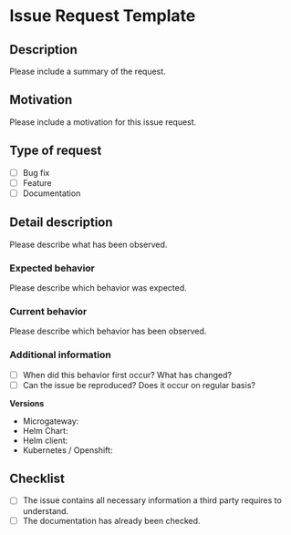 # Issue Request Template

## Description
Please include a summary of the request.

## Motivation
Please include a motivation for this issue request.

## Type of request
- [ ] Bug fix
- [ ] Feature
- [ ] Documentation

## Detail description
Please describe what has been observed.

### Expected behavior
Please describe which behavior was expected.

### Current behavior
Please describe which behavior has been observed.

### Additional information
- [ ] When did this behavior first occur? What has changed?
- [ ] Can the issue be reproduced? Does it occur on regular basis?

**Versions**
* Microgateway:
* Helm Chart:
* Helm client:
* Kubernetes / Openshift:

## Checklist
- [ ] The issue contains all necessary information a third party requires to understand.
- [ ] The documentation has already been checked.
